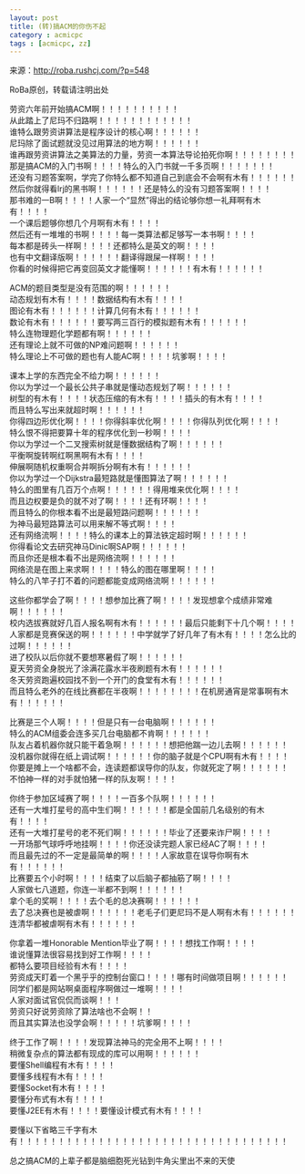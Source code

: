 ```yaml
---
layout: post
title: (转)搞ACM的你伤不起
category : acmicpc
tags : [acmicpc, zz]
---
```


来源：<a href="http://roba.rushcj.com/?p=548">http://roba.rushcj.com/?p=548</a>  

RoBa原创，转载请注明出处  

劳资六年前开始搞ACM啊！！！！！！！！！！  
从此踏上了尼玛不归路啊！！！！！！！！！！！！  
谁特么跟劳资讲算法是程序设计的核心啊！！！！！！  
尼玛除了面试题就没见过用算法的地方啊！！！！！！  
谁再跟劳资讲算法之美算法的力量，劳资一本算法导论拍死你啊！！！！！！！！  
那是搞ACM的入门书啊！！！！特么的入门书就一千多页啊！！！！！！！  
还没有习题答案啊，学完了你特么都不知道自己到底会不会啊有木有！！！！！！  
然后你就得看lrj的黑书啊！！！！！！还是特么的没有习题答案啊！！！！  
那书难的一B啊！！！！人家一个“显然”得出的结论够你想一礼拜啊有木有！！！！  
一个课后题够你想几个月啊有木有！！！！  
然后还有一堆堆的书啊！！！！每一类算法都足够写一本书啊！！！！  
每本都是砖头一样啊！！！！还都特么是英文的啊！！！！  
也有中文翻译版啊！！！！！！翻译得跟屎一样啊！！！！  
你看的时候得把它再变回英文才能懂啊！！！！！！有木有！！！！！！  
<!--more-->  
ACM的题目类型是没有范围的啊！！！！！！  
动态规划有木有！！！！数据结构有木有！！！！  
图论有木有！！！！！！计算几何有木有！！！！！！  
数论有木有！！！！！！要写两三百行的模拟题有木有！！！！！！  
特么连物理题化学题都有啊！！！！！！  
还有理论上就不可做的NP难问题啊！！！！！！  
特么理论上不可做的题也有人能AC啊！！！！坑爹啊！！！！  

课本上学的东西完全不给力啊！！！！！！  
你以为学过一个最长公共子串就是懂动态规划了啊！！！！！！  
树型的有木有！！！！状态压缩的有木有！！！！插头的有木有！！！！  
而且特么写出来就超时啊！！！！！！  
你得四边形优化啊！！！！你得斜率优化啊！！！！你得队列优化啊！！！！  
特么恨不得把要算十年的程序优化到一秒啊！！！！  
你以为学过一个二叉搜索树就是懂数据结构了啊！！！！！！  
平衡啊旋转啊红啊黑啊有木有！！！！  
伸展啊随机权重啊合并啊拆分啊有木有！！！！！！  
你以为学过一个Dijkstra最短路就是懂图算法了啊！！！！！！  
特么的图里有几百万个点啊！！！！！！得用堆来优化啊！！！！  
而且边权要是负的就不对了啊！！！！还有环啊！！！！  
而且特么的你根本看不出是最短路问题啊！！！！！！  
为神马最短路算法可以用来解不等式啊！！！！  
还有网络流啊！！！！特么的课本上的算法铁定超时啊！！！！！！  
你得看论文去研究神马Dinic啊SAP啊！！！！！！  
而且你还是根本看不出是网络流啊！！！！！！  
网络流是在图上来求啊！！！！特么的图在哪里啊！！！！  
特么的八竿子打不着的问题都能变成网络流啊！！！！！！  

这些你都学会了啊！！！！想参加比赛了啊！！！！发现想拿个成绩非常难啊！！！！！！  
校内选拔赛就好几百人报名啊有木有！！！！！！最后只能剩下十几个啊！！！！  
人家都是竞赛保送的啊！！！！！！中学就学了好几年了有木有！！！！怎么比的过啊！！！！！！  
进了校队以后你就不要想寒暑假了啊！！！！！！  
夏天劳资全身脱光了涂满花露水半夜刷题有木有！！！！！！  
冬天劳资跑遍校园找不到一个开门的食堂有木有！！！！！！  
而且特么老外的在线比赛都在半夜啊！！！！！！！！在机房通宵是常事啊有木有！！！！！！  

比赛是三个人啊！！！！但是只有一台电脑啊！！！！！！  
特么的ACM组委会连多买几台电脑都不肯啊！！！！！！  
队友占着机器你就只能干着急啊！！！！！！想把他踹一边儿去啊！！！！！！  
没机器你就得在纸上调试啊！！！！！！你的脑子就是个CPU啊有木有！！！！  
你要是摊上一个啥都不会，连读题都误导你的队友，你就死定了啊！！！！！！  
不怕神一样的对手就怕猪一样的队友啊！！！！  

你终于参加区域赛了啊！！！！一百多个队啊！！！！！！  
还有一大堆打星号的高中生们啊！！！！！！都是全国前几名级别的有木有！！！！  
还有一大堆打星号的老不死们啊！！！！！！毕业了还要来诈尸啊！！！！  
一开场那气球呼呼地挂啊！！！！你还没读完题人家已经AC了啊！！！！  
而且最先过的不一定是最简单的啊！！！！人家故意在误导你啊有木有！！！！！！  
比赛要五个小时啊！！！！结束了以后脑子都抽筋了啊！！！！  
人家做七八道题，你连一半都不到啊！！！！！！  
拿个毛的奖啊！！！！去个毛的总决赛啊！！！！！！  
去了总决赛也是被虐啊！！！！！！老毛子们更尼玛不是人啊有木有！！！！！！  
连清华都被虐啊有木有！！！！！！  

你拿着一堆Honorable Mention毕业了啊！！！！想找工作啊！！！！  
谁说懂算法很容易找到好工作啊！！！！  
都特么要项目经验有木有！！！！  
劳资成天盯着一个黑乎乎的控制台窗口！！！！哪有时间做项目啊！！！！！！  
同学们都是网站啊桌面程序啊做过一堆啊！！！！  
人家对面试官侃侃而谈啊！！！  
劳资只好说劳资除了算法啥也不会啊！！  
而且其实算法也没学会啊！！！！！坑爹啊！！！！  

终于工作了啊！！！！发现算法神马的完全用不上啊！！！！  
稍微复杂点的算法都有现成的库可以用啊！！！！！！  
要懂Shell编程有木有！！！！  
要懂多线程有木有！！！！  
要懂Socket有木有！！！！  
要懂分布式有木有！！！！  
要懂J2EE有木有！！！！要懂设计模式有木有！！！！  

要懂以下省略三千字有木有！！！！！！！！！！！！！！！！！！！！！！！！！！！！！！！！！！  

总之搞ACM的上辈子都是脑细胞死光钻到牛角尖里出不来的天使  
